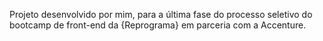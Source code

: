 Projeto desenvolvido por mim, para a última fase do processo seletivo do bootcamp de front-end da {Reprograma} em parceria com a Accenture.
